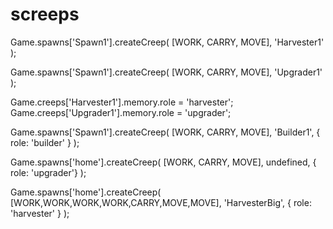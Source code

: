 # screeps

Game.spawns['Spawn1'].createCreep( [WORK, CARRY, MOVE], 'Harvester1' );

Game.spawns['Spawn1'].createCreep( [WORK, CARRY, MOVE], 'Upgrader1' );

Game.creeps['Harvester1'].memory.role = 'harvester';
Game.creeps['Upgrader1'].memory.role = 'upgrader';

Game.spawns['Spawn1'].createCreep( [WORK, CARRY, MOVE], 'Builder1', { role: 'builder' } );


Game.spawns['home'].createCreep( [WORK, CARRY, MOVE], undefined, { role: 'upgrader'} );


Game.spawns['home'].createCreep( [WORK,WORK,WORK,WORK,CARRY,MOVE,MOVE], 'HarvesterBig', { role: 'harvester' } );